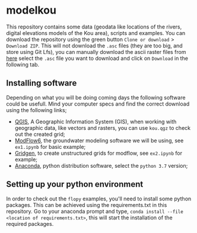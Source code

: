 # modelkou
This repository contains some data (geodata like locations of the rivers, digital elevations models of the Kou area), scripts and examples. You can download the repository using the green button ``Clone or download`` > ``Download ZIP``. This will not download the ``.asc`` files (they are too big, and store using Git Lfs), you can manually download the ascii raster files from [here](https://github.com/thomas-wsbd/modelkou/tree/master/data/kou) select the ``.asc`` file you want to download and click on ``Download`` in the following tab. 

## Installing software
Depending on what you will be doing coming days the following software could be usefull. Mind your computer specs and find the correct download using the following links;

- [QGIS](https://www.qgis.org/nl/site/forusers/download.html), A Geographic Information System (GIS), when working with geographic data, like vectors and rasters, you can use ``kou.qgz`` to check out the created grid;
- [ModFlow6](https://www.usgs.gov/software/modflow-6-usgs-modular-hydrologic-model), the groundwater modeling software we will be using, see ``ex1.ipynb`` for basic example;
- [Gridgen](https://www.usgs.gov/software/gridgen-a-program-generating-unstructured-finite-volume-grids), to create unstructured grids for modflow, see ``ex2.ipynb`` for example;
- [Anaconda](https://www.anaconda.com/distribution/), python distribution software, select the ``python 3.7`` version;

## Setting up your python environment
In order to check out the ``flopy`` examples, you'll need to install some python packages. This can be achieved using the requirements.txt in this repository. Go to your anaconda prompt and type, ``conda install --file <location of requirements.txt>``, this will start the installation of the required packages.  

